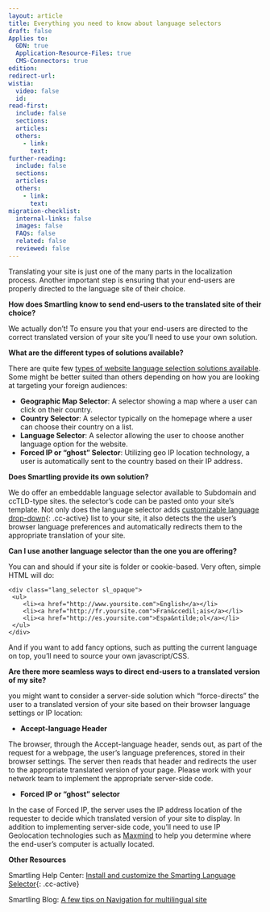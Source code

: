 ```yaml
---
layout: article
title: Everything you need to know about language selectors
draft: false
Applies to:
  GDN: true
  Application-Resource-Files: true
  CMS-Connectors: true
edition:
redirect-url:
wistia:
  video: false
  id:
read-first:
  include: false
  sections:
  articles:
  others:
    - link:
      text:
further-reading:
  include: false
  sections:
  articles:
  others:
    - link:
      text:
migration-checklist:
  internal-links: false
  images: false
  FAQs: false
  related: false
  reviewed: false
---
```



Translating your site is just one of the many parts in the localization process. Another important step is ensuring that your end-users are properly directed to the language site of their choice.

**How does Smartling know to send end-users to the translated site of their choice?**

We actually don’t! To ensure you that your end-users are directed to the correct translated version of your site you’ll need to use your own solution.

**What are the different types of solutions available?**

There are quite few [types of website language selection solutions available](https://searchenginewatch.com/sew/how-to/2105398/5-options-for-choosing-a-country-region-or-language-selector). Some might be better suited than others depending on how you are looking at targeting your foreign audiences:

* **Geographic Map Selector**: A selector showing a map where a user can click on their country.
* **Country Selector**: A selector typically on the homepage where a user can choose their country on a list.
* **Language Selector**: A selector allowing the user to choose another language option for the website.
* **Forced IP or “ghost” Selector**: Utilizing geo IP location technology, a user is automatically sent to the country based on their IP address.


**Does Smartling provide its own solution?**

We do offer an embeddable language selector available to Subdomain and ccTLD-type sites. the selector’s code can be pasted onto your site’s template. Not only does the language selector adds [customizable language drop-down](/support/articles/everything-you-need-to-know-about-language-selectors/){: .cc-active} list to your site, it also detects the the user’s browser language preferences and automatically redirects them to the appropriate translation of your site.

**Can I use another language selector than the one you are offering?**

You can and should if your site is folder or cookie-based. Very often, simple HTML will do:

<div class="highlighter-rouge"><pre class="highlight"><code>&lt;div class="lang_selector sl_opaque"&gt;
 &lt;ul&gt;
    &lt;li&gt;&lt;a href="http://www.yoursite.com"&gt;English&lt;/a&gt;&lt;/li&gt;
    &lt;li&gt;&lt;a href="http://fr.yoursite.com"&gt;Fran&amp;ccedil;ais&lt;/a&gt;&lt;/li&gt;
    &lt;li&gt;&lt;a href="http://es.yoursite.com"&gt;Espa&amp;ntilde;ol&lt;/a&gt;&lt;/li&gt;
 &lt;/ul&gt;
&lt;/div&gt;
</code></pre>
</div>

And if you want to add fancy options, such as putting the current language on top, you’ll need to source your own javascript/CSS.

**Are there more seamless ways to direct end-users to a translated version of my site?**

you might want to consider a server-side solution which “force-directs” the user to a translated version of your site based on their browser language settings or IP location:

* **Accept-language Header**


The browser, through the Accept-language header, sends out, as part of the request for a webpage, the user’s language preferences, stored in their browser settings. The server then reads that header and redirects the user to the appropriate translated version of your page. Please work with your network team to implement the appropriate server-side code.

* **Forced IP or “ghost” selector**


In the case of Forced IP, the server uses the IP address location of the requester to decide which translated version of your site to display. In addition to implementing server-side code, you’ll need to use IP Geolocation technologies such as [Maxmind](https://www.maxmind.com/en/home) to help you determine where the end-user’s computer is actually located.

**Other Resources**

Smartling Help Center: [Install and customize the Smarting Language Selector](/support/articles/everything-you-need-to-know-about-language-selectors/){: .cc-active}

Smartling Blog: [A few tips on Navigation for multilingual site](https://www.smartling.com/blog/a-few-tips-for-language-navigation-on-multilingual-sites/)